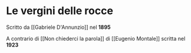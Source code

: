 # Le vergini delle rocce
Scritto da [[Gabriele D'Annunzio]] nel **1895**

A contrario di [[Non chiederci la parola]] di [[Eugenio Montale]] scritta nel **1923** 